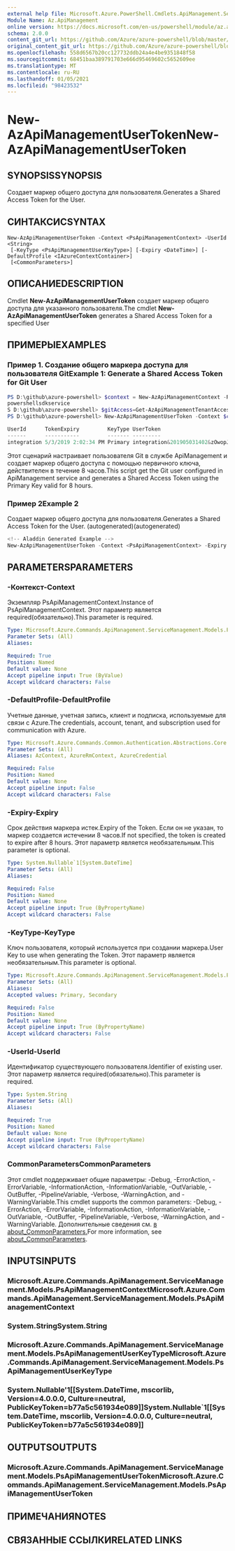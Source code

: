 ```yaml
---
external help file: Microsoft.Azure.PowerShell.Cmdlets.ApiManagement.ServiceManagement.dll-Help.xml
Module Name: Az.ApiManagement
online version: https://docs.microsoft.com/en-us/powershell/module/az.apimanagement/new-azapimanagementusertoken
schema: 2.0.0
content_git_url: https://github.com/Azure/azure-powershell/blob/master/src/ApiManagement/ApiManagement/help/New-AzApiManagementUserToken.md
original_content_git_url: https://github.com/Azure/azure-powershell/blob/master/src/ApiManagement/ApiManagement/help/New-AzApiManagementUserToken.md
ms.openlocfilehash: 558d6567b20cc127732ddb24a4e4be9351848f58
ms.sourcegitcommit: 68451baa389791703e666d95469602c5652609ee
ms.translationtype: MT
ms.contentlocale: ru-RU
ms.lasthandoff: 01/05/2021
ms.locfileid: "98423532"
---
```

# <span data-ttu-id="f8a4a-101">New-AzApiManagementUserToken</span><span class="sxs-lookup"><span data-stu-id="f8a4a-101">New-AzApiManagementUserToken</span></span>

## <span data-ttu-id="f8a4a-102">SYNOPSIS</span><span class="sxs-lookup"><span data-stu-id="f8a4a-102">SYNOPSIS</span></span>
<span data-ttu-id="f8a4a-103">Создает маркер общего доступа для пользователя.</span><span class="sxs-lookup"><span data-stu-id="f8a4a-103">Generates a Shared Access Token for the User.</span></span>

## <span data-ttu-id="f8a4a-104">СИНТАКСИС</span><span class="sxs-lookup"><span data-stu-id="f8a4a-104">SYNTAX</span></span>

```
New-AzApiManagementUserToken -Context <PsApiManagementContext> -UserId <String>
 [-KeyType <PsApiManagementUserKeyType>] [-Expiry <DateTime>] [-DefaultProfile <IAzureContextContainer>]
 [<CommonParameters>]
```

## <span data-ttu-id="f8a4a-105">ОПИСАНИЕ</span><span class="sxs-lookup"><span data-stu-id="f8a4a-105">DESCRIPTION</span></span>
<span data-ttu-id="f8a4a-106">Cmdlet **New-AzApiManagementUserToken** создает маркер общего доступа для указанного пользователя.</span><span class="sxs-lookup"><span data-stu-id="f8a4a-106">The cmdlet **New-AzApiManagementUserToken** generates a Shared Access Token for a specified User</span></span>

## <span data-ttu-id="f8a4a-107">ПРИМЕРЫ</span><span class="sxs-lookup"><span data-stu-id="f8a4a-107">EXAMPLES</span></span>

### <span data-ttu-id="f8a4a-108">Пример 1. Создание общего маркера доступа для пользователя Git</span><span class="sxs-lookup"><span data-stu-id="f8a4a-108">Example 1: Generate a Shared Access Token for Git User</span></span>
```powershell
PS D:\github\azure-powershell> $context = New-AzApiManagementContext -ResourceGroupName powershelltest -ServiceName
powershellsdkservice
S D:\github\azure-powershell> $gitAccess=Get-AzApiManagementTenantAccess -Context $context
PS D:\github\azure-powershell> New-AzApiManagementUserToken -Context $context -UserId $gitAccess.Id

UserId      TokenExpiry         KeyType UserToken
------      -----------         ------- ---------
integration 5/3/2019 2:02:34 PM Primary integration&201905031402&zOwopJChWAA6oaqGHMyf7Ol9wUCPcrtdmBmff8c2lcmZk9Y...
```

<span data-ttu-id="f8a4a-109">Этот сценарий настраивает пользователя Git в службе ApiManagement и создает маркер общего доступа с помощью первичного ключа, действителен в течение 8 часов.</span><span class="sxs-lookup"><span data-stu-id="f8a4a-109">This script get the Git user configured in ApiManagement service and generates a Shared Access Token using the Primary Key valid for 8 hours.</span></span>

### <span data-ttu-id="f8a4a-110">Пример 2</span><span class="sxs-lookup"><span data-stu-id="f8a4a-110">Example 2</span></span>

<span data-ttu-id="f8a4a-111">Создает маркер общего доступа для пользователя.</span><span class="sxs-lookup"><span data-stu-id="f8a4a-111">Generates a Shared Access Token for the User.</span></span> <span data-ttu-id="f8a4a-112">(autogenerated)</span><span class="sxs-lookup"><span data-stu-id="f8a4a-112">(autogenerated)</span></span>

```powershell
<!-- Aladdin Generated Example --> 
New-AzApiManagementUserToken -Context <PsApiManagementContext> -Expiry <DateTime> -UserId <String>
```

## <span data-ttu-id="f8a4a-113">PARAMETERS</span><span class="sxs-lookup"><span data-stu-id="f8a4a-113">PARAMETERS</span></span>

### <span data-ttu-id="f8a4a-114">-Контекст</span><span class="sxs-lookup"><span data-stu-id="f8a4a-114">-Context</span></span>
<span data-ttu-id="f8a4a-115">Экземпляр PsApiManagementContext.</span><span class="sxs-lookup"><span data-stu-id="f8a4a-115">Instance of PsApiManagementContext.</span></span>
<span data-ttu-id="f8a4a-116">Этот параметр является required(обязательно).</span><span class="sxs-lookup"><span data-stu-id="f8a4a-116">This parameter is required.</span></span>

```yaml
Type: Microsoft.Azure.Commands.ApiManagement.ServiceManagement.Models.PsApiManagementContext
Parameter Sets: (All)
Aliases:

Required: True
Position: Named
Default value: None
Accept pipeline input: True (ByValue)
Accept wildcard characters: False
```

### <span data-ttu-id="f8a4a-117">-DefaultProfile</span><span class="sxs-lookup"><span data-stu-id="f8a4a-117">-DefaultProfile</span></span>
<span data-ttu-id="f8a4a-118">Учетные данные, учетная запись, клиент и подписка, используемые для связи с Azure.</span><span class="sxs-lookup"><span data-stu-id="f8a4a-118">The credentials, account, tenant, and subscription used for communication with Azure.</span></span>

```yaml
Type: Microsoft.Azure.Commands.Common.Authentication.Abstractions.Core.IAzureContextContainer
Parameter Sets: (All)
Aliases: AzContext, AzureRmContext, AzureCredential

Required: False
Position: Named
Default value: None
Accept pipeline input: False
Accept wildcard characters: False
```

### <span data-ttu-id="f8a4a-119">-Expiry</span><span class="sxs-lookup"><span data-stu-id="f8a4a-119">-Expiry</span></span>
<span data-ttu-id="f8a4a-120">Срок действия маркера истек.</span><span class="sxs-lookup"><span data-stu-id="f8a4a-120">Expiry of the Token.</span></span>
<span data-ttu-id="f8a4a-121">Если он не указан, то маркер создается истечении 8 часов.</span><span class="sxs-lookup"><span data-stu-id="f8a4a-121">If not specified, the token is created to expire after 8 hours.</span></span>
<span data-ttu-id="f8a4a-122">Этот параметр является необязательным.</span><span class="sxs-lookup"><span data-stu-id="f8a4a-122">This parameter is optional.</span></span>

```yaml
Type: System.Nullable`1[System.DateTime]
Parameter Sets: (All)
Aliases:

Required: False
Position: Named
Default value: None
Accept pipeline input: True (ByPropertyName)
Accept wildcard characters: False
```

### <span data-ttu-id="f8a4a-123">-KeyType</span><span class="sxs-lookup"><span data-stu-id="f8a4a-123">-KeyType</span></span>
<span data-ttu-id="f8a4a-124">Ключ пользователя, который используется при создании маркера.</span><span class="sxs-lookup"><span data-stu-id="f8a4a-124">User Key to use when generating the Token.</span></span>
<span data-ttu-id="f8a4a-125">Этот параметр является необязательным.</span><span class="sxs-lookup"><span data-stu-id="f8a4a-125">This parameter is optional.</span></span>

```yaml
Type: Microsoft.Azure.Commands.ApiManagement.ServiceManagement.Models.PsApiManagementUserKeyType
Parameter Sets: (All)
Aliases:
Accepted values: Primary, Secondary

Required: False
Position: Named
Default value: None
Accept pipeline input: True (ByPropertyName)
Accept wildcard characters: False
```

### <span data-ttu-id="f8a4a-126">-UserId</span><span class="sxs-lookup"><span data-stu-id="f8a4a-126">-UserId</span></span>
<span data-ttu-id="f8a4a-127">Идентификатор существующего пользователя.</span><span class="sxs-lookup"><span data-stu-id="f8a4a-127">Identifier of existing user.</span></span>
<span data-ttu-id="f8a4a-128">Этот параметр является required(обязательно).</span><span class="sxs-lookup"><span data-stu-id="f8a4a-128">This parameter is required.</span></span>

```yaml
Type: System.String
Parameter Sets: (All)
Aliases:

Required: True
Position: Named
Default value: None
Accept pipeline input: True (ByPropertyName)
Accept wildcard characters: False
```

### <span data-ttu-id="f8a4a-129">CommonParameters</span><span class="sxs-lookup"><span data-stu-id="f8a4a-129">CommonParameters</span></span>
<span data-ttu-id="f8a4a-130">Этот cmdlet поддерживает общие параметры: -Debug, -ErrorAction, -ErrorVariable, -InformationAction, -InformationVariable, -OutVariable, -OutBuffer, -PipelineVariable, -Verbose, -WarningAction, and -WarningVariable.</span><span class="sxs-lookup"><span data-stu-id="f8a4a-130">This cmdlet supports the common parameters: -Debug, -ErrorAction, -ErrorVariable, -InformationAction, -InformationVariable, -OutVariable, -OutBuffer, -PipelineVariable, -Verbose, -WarningAction, and -WarningVariable.</span></span> <span data-ttu-id="f8a4a-131">Дополнительные сведения см. [в about_CommonParameters.](http://go.microsoft.com/fwlink/?LinkID=113216)</span><span class="sxs-lookup"><span data-stu-id="f8a4a-131">For more information, see [about_CommonParameters](http://go.microsoft.com/fwlink/?LinkID=113216).</span></span>

## <span data-ttu-id="f8a4a-132">INPUTS</span><span class="sxs-lookup"><span data-stu-id="f8a4a-132">INPUTS</span></span>

### <span data-ttu-id="f8a4a-133">Microsoft.Azure.Commands.ApiManagement.ServiceManagement.Models.PsApiManagementContext</span><span class="sxs-lookup"><span data-stu-id="f8a4a-133">Microsoft.Azure.Commands.ApiManagement.ServiceManagement.Models.PsApiManagementContext</span></span>

### <span data-ttu-id="f8a4a-134">System.String</span><span class="sxs-lookup"><span data-stu-id="f8a4a-134">System.String</span></span>

### <span data-ttu-id="f8a4a-135">Microsoft.Azure.Commands.ApiManagement.ServiceManagement.Models.PsApiManagementUserKeyType</span><span class="sxs-lookup"><span data-stu-id="f8a4a-135">Microsoft.Azure.Commands.ApiManagement.ServiceManagement.Models.PsApiManagementUserKeyType</span></span>

### <span data-ttu-id="f8a4a-136">System.Nullable'1[[System.DateTime, mscorlib, Version=4.0.0.0, Culture=neutral, PublicKeyToken=b77a5c561934e089]]</span><span class="sxs-lookup"><span data-stu-id="f8a4a-136">System.Nullable\`1[[System.DateTime, mscorlib, Version=4.0.0.0, Culture=neutral, PublicKeyToken=b77a5c561934e089]]</span></span>

## <span data-ttu-id="f8a4a-137">OUTPUTS</span><span class="sxs-lookup"><span data-stu-id="f8a4a-137">OUTPUTS</span></span>

### <span data-ttu-id="f8a4a-138">Microsoft.Azure.Commands.ApiManagement.ServiceManagement.Models.PsApiManagementUserToken</span><span class="sxs-lookup"><span data-stu-id="f8a4a-138">Microsoft.Azure.Commands.ApiManagement.ServiceManagement.Models.PsApiManagementUserToken</span></span>

## <span data-ttu-id="f8a4a-139">ПРИМЕЧАНИЯ</span><span class="sxs-lookup"><span data-stu-id="f8a4a-139">NOTES</span></span>

## <span data-ttu-id="f8a4a-140">СВЯЗАННЫЕ ССЫЛКИ</span><span class="sxs-lookup"><span data-stu-id="f8a4a-140">RELATED LINKS</span></span>
